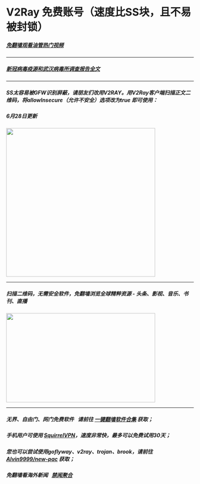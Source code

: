 # V2Ray 免费账号（速度比SS块，且不易被封锁）


##### [免翻墙观看油管热门视频](http://78.141.203.67:81/youtube.html)

---

#####  [新冠病毒疫源和武汉病毒所调查报告全文](https://github.com/gfw-breaker/ccp-virus)

---

##### SS太容易被GFW识别屏蔽，请朋友们改用V2RAY。用V2Ray客户端扫描正文二维码，将allowInsecure（允许不安全）选项改为true 即可使用：

##### 6月28日更新

<img src="http://gfw-breaker.win/videos/imgs/v2ray-2.png" width="400px"/>

---

##### 扫描二维码，无需安全软件，免翻墙浏览全球精粹资源 - 头条、影视、音乐、书刊、直播
<img src="http://gfw-breaker.win/videos/ogate.jpg" width="400px" height="240px"/>

---

##### 无界、自由门、网门免费软件 &nbsp; 请前往 [一键翻墙软件合集](https://github.com/gfw-breaker/nogfw/blob/master/README.md) 获取；

##### 手机用户可使用 [SquirrelVPN](https://github.com/gfw-breaker/ssr-accounts/blob/master/resources/squirrelvpn.md)，速度非常快，最多可以免费试用30天； 

##### 您也可以尝试使用goflyway、v2ray、trojan、brook，请前往 [Alvin9999/new-pac](https://github.com/Alvin9999/new-pac/wiki) 获取；

##### 免翻墙看海外新闻 &nbsp; [禁闻聚合](https://github.com/gfw-breaker/banned-news3/blob/master/README.md?a01)


<img src='http://gfw-breaker.win/ssr-centos7.md' width='0px' height='0px'/>

